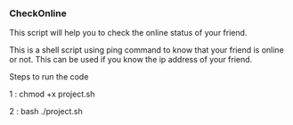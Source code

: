 ### CheckOnline
This script will help you to check the online status of your friend.

This is a shell script using ping command to know that your friend is online or not.
This can be used if you know the ip address of your friend.

Steps to run the code

1 : chmod +x project.sh

2 : bash ./project.sh

